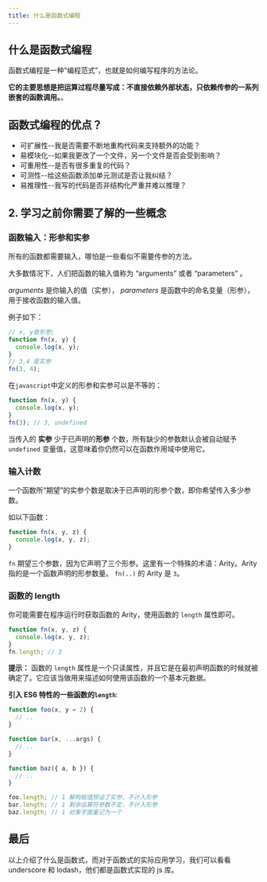```yaml
---
title: 什么是函数式编程
---
```


## 什么是函数式编程

函数式编程是一种“编程范式”，也就是如何编写程序的方法论。

**它的主要思想是把运算过程尽量写成：不直接依赖外部状态，只依赖传参的一系列嵌套的函数调用。**。

## 函数式编程的优点？

- 可扩展性--我是否需要不断地重构代码来支持额外的功能？
- 易模块化--如果我更改了一个文件，另一个文件是否会受到影响？
- 可重用性--是否有很多重复的代码？
- 可测性--给这些函数添加单元测试是否让我纠结？
- 易推理性--我写的代码是否非结构化严重并难以推理？

## 2. 学习之前你需要了解的一些概念

### 函数输入：形参和实参

所有的函数都需要输入，哪怕是一些看似不需要传参的方法。

大多数情况下，人们把函数的输入值称为 “arguments” 或者 “parameters” 。

_arguments_ 是你输入的值（实参）， _parameters_ 是函数中的命名变量（形参），用于接收函数的输入值。

例子如下：

```javascript
// x, y是形参;
function fn(x, y) {
  console.log(x, y);
}
// 3,4 是实参
fn(3, 4);
```

在`javascript`中定义的形参和实参可以是不等的：

```javascript
function fn(x, y) {
  console.log(x, y);
}
fn(3); // 3, undefined
```

当传入的 **实参** 少于已声明的**形参** 个数，所有缺少的参数默认会被自动赋予 `undefined` 变量值，这意味着你仍然可以在函数作用域中使用它。

### 输入计数

一个函数所“期望”的实参个数是取决于已声明的形参个数，即你希望传入多少参数。

如以下函数：

```javascript
function fn(x, y, z) {
  console.log(x, y, z);
}
```

`fn` 期望三个参数，因为它声明了三个形参。这里有一个特殊的术语：Arity。Arity 指的是一个函数声明的形参数量。 `fn(..)` 的 Arity 是 `3`。

### 函数的 length

你可能需要在程序运行时获取函数的 Arity，使用函数的 `length` 属性即可。

```javascript
function fn(x, y, z) {
  console.log(x, y, z);
}
fn.length; // 3
```

**提示：** 函数的 `length` 属性是一个只读属性，并且它是在最初声明函数的时候就被确定了。它应该当做用来描述如何使用该函数的一个基本元数据。

**引入 ES6 特性的一些函数的`length`**:

```javascript
function foo(x, y = 2) {
  // ..
}

function bar(x, ...args) {
  // ..
}

function baz({ a, b }) {
  // ..
}

foo.length; // 1 解构赋值预设了实参，不计入形参
bar.length; // 1 剩余运算符参数不定，不计入形参
baz.length; // 1 对象字面量记为一个
```

## 最后

以上介绍了什么是函数式，而对于函数式的实际应用学习，我们可以看看 underscore 和 lodash，他们都是函数式实现的 js 库。
